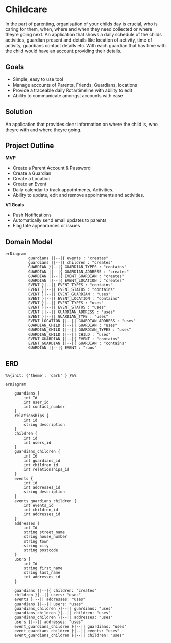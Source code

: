# Childcare
In the part of parenting, organisation of your childs day is crucial, who is caring for them, when, where and when they need collected or where theyre going next.
An application that shows a daily schedule of the childs activities, guardian present and details like location of activity, time of activity, guardians contact details etc.
With each guardian that has time with the child would have an account providing their details.

## Goals
-  Simple, easy to use tool
-  Manage accounts of Parents, Friends, Guardians, locations
-  Provide a traceable daily Rota/timeline with ability to edit
-  Ability to communicate amongst accounts with ease

## Solution
An application that provides clear information on where the child is, who theyre with and where theyre going.

## Project Outline

**MVP**

-   Create a Parent Account & Password
-   Create a Guardian
-   Create a Location
-   Create an Event
-   Daily calendar to track appointments, Activities.
-   Ability to update, edit and remove appointments and activities.

**V1 Goals**

-   Push Notifications
-   Automatically send email updates to parents
-   Flag late appearances or issues

## Domain Model
``` mermaid
erDiagram
          guardians ||--|{ events : "creates"
          guardians ||--|{ children : "creates"
          GUARDIAN }|--|{ GUARDIAN_TYPES : "contains"
          GUARDIAN ||--|{ GUARDIAN_ADDRESS : "creates"
          GUARDIAN ||--|{ EVENT_GUARDIAN : "creates"
          GUARDIAN ||--|{ EVENT_LOCATION : "creates"
          EVENT }|--|{ EVENT_TYPES : "contains"
          EVENT }|--|{ EVENT_STATUS : "contains"
          EVENT }|--|| EVENT_GUARDIAN : "uses"
          EVENT }|--|{ EVENT_LOCATION : "contains"
          EVENT }|--|| EVENT_TYPES : "uses"
          EVENT }|--|| EVENT_STATUS : "uses"
          EVENT }|--|| GUARDIAN_ADDRESS : "uses"
          EVENT }|--|| GUARDIAN_TYPE : "uses"
          EVENT_LOCATION }|--|| GUARDIAN_ADDRESS : "uses"
          GUARDIAN_CHILD }|--|| GUARDIAN : "uses"
          GUARDIAN_CHILD }|--|| GUARDIAN_TYPES : "uses"
          GUARDIAN_CHILD }|--|| CHILD : "uses"
          EVENT_GUARDIAN }|--|{ EVENT : "contains"
          EVENT_GUARDIAN }|--|{ GUARDIAN : "contains"
          GUARDIAN ||--|{ EVENT : "runs"
```

## ERD 
``` mermaid
%%{init: {'theme': 'dark' } }%%

erDiagram

    guardians {
        int Id
        int user_id
        int contact_number
    }
    relationships {
        int id
        string description
    }
    children {
        int id
        int users_id
    }
    guardians_children {
        int Id
        int guardians_id
        int children_id
        int relationships_id
    }
    events {
        int id
        int addresses_id
        string description
    }
    events_guardians_children {
        int events_id
        int children_id
        int addresses_id
    }
    addresses {
        int Id
        string street_name
        string house_number
        string town
        string city
        string postcode
    }
    users {
        int Id
        string first_name
        string last_name
        int addresses_id
    }

    guardians ||--|{ children: "creates"
    children }|--|| users: "uses"
    events }|--|| addresses: "uses"
    guardians }|--|| users: "uses"
    guardians_children }|--|| guardians: "uses"
    guardians_children }|--|| children: "uses"
    guardians_children }|--|| addresses: "uses"
    users }|--|| addresses: "uses"
    event_guardians_children }|--|| guardians: "uses"
    event_guardians_children }|--|| events: "uses"
    event_guardians_children }|--|| children: "uses"

```
